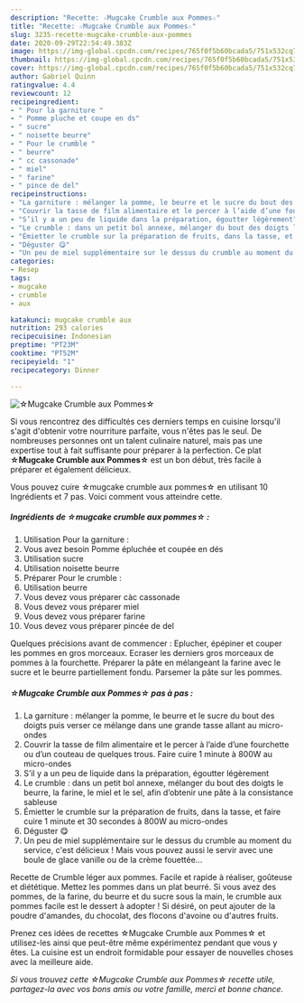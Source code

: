```yaml
---
description: "Recette: ☆Mugcake Crumble aux Pommes☆"
title: "Recette: ☆Mugcake Crumble aux Pommes☆"
slug: 3235-recette-mugcake-crumble-aux-pommes
date: 2020-09-29T22:54:49.383Z
image: https://img-global.cpcdn.com/recipes/765f0f5b60bcada5/751x532cq70/☆mugcake-crumble-aux-pommes☆-photo-principale-de-la-recette.jpg
thumbnail: https://img-global.cpcdn.com/recipes/765f0f5b60bcada5/751x532cq70/☆mugcake-crumble-aux-pommes☆-photo-principale-de-la-recette.jpg
cover: https://img-global.cpcdn.com/recipes/765f0f5b60bcada5/751x532cq70/☆mugcake-crumble-aux-pommes☆-photo-principale-de-la-recette.jpg
author: Gabriel Quinn
ratingvalue: 4.4
reviewcount: 12
recipeingredient:
- " Pour la garniture "
- " Pomme pluche et coupe en ds"
- " sucre"
- " noisette beurre"
- " Pour le crumble "
- " beurre"
- " cc cassonade"
- " miel"
- " farine"
- " pince de del"
recipeinstructions:
- "La garniture : mélanger la pomme, le beurre et le sucre du bout des doigts puis verser ce mélange dans une grande tasse allant au micro-ondes"
- "Couvrir la tasse de film alimentaire et le percer à l’aide d’une fourchette ou d’un couteau de quelques trous. Faire cuire 1 minute à 800W au micro-ondes"
- "S’il y a un peu de liquide dans la préparation, égoutter légèrement"
- "Le crumble : dans un petit bol annexe, mélanger du bout des doigts le beurre, la farine, le miel et le sel, afin d’obtenir une pâte à la consistance sableuse"
- "Émietter le crumble sur la préparation de fruits, dans la tasse, et faire cuire 1 minute et 30 secondes à 800W au micro-ondes"
- "Déguster 😋"
- "Un peu de miel supplémentaire sur le dessus du crumble au moment du service, c&#39;est délicieux ! Mais vous pouvez aussi le servir avec une boule de glace vanille ou de la crème fouettée..."
categories:
- Resep
tags:
- mugcake
- crumble
- aux

katakunci: mugcake crumble aux 
nutrition: 293 calories
recipecuisine: Indonesian
preptime: "PT23M"
cooktime: "PT52M"
recipeyield: "1"
recipecategory: Dinner

---
```



![☆Mugcake Crumble aux Pommes☆](https://img-global.cpcdn.com/recipes/765f0f5b60bcada5/751x532cq70/☆mugcake-crumble-aux-pommes☆-photo-principale-de-la-recette.jpg)

Si vous rencontrez des difficultés ces derniers temps en cuisine lorsqu'il s'agit d'obtenir votre nourriture parfaite, vous n'êtes pas le seul. De nombreuses personnes ont un talent culinaire naturel, mais pas une expertise tout à fait suffisante pour préparer à la perfection. Ce plat <strong> ☆Mugcake Crumble aux Pommes☆ </strong> est un bon début, très facile à préparer et également délicieux.

<!--inarticleads1-->

Vous pouvez cuire ☆mugcake crumble aux pommes☆ en utilisant 10 Ingrédients et 7 pas. Voici comment vous atteindre cette.

##### Ingrédients de ☆mugcake crumble aux pommes☆ :

1. Utilisation  Pour la garniture :
1. Vous avez besoin  Pomme épluchée et coupée en dés
1. Utilisation  sucre
1. Utilisation  noisette beurre
1. Préparer  Pour le crumble :
1. Utilisation  beurre
1. Vous devez vous préparer  càc cassonade
1. Vous devez vous préparer  miel
1. Vous devez vous préparer  farine
1. Vous devez vous préparer  pincée de del


Quelques précisions avant de commencer : Eplucher, épépiner et couper les pommes en gros morceaux. Ecraser les derniers gros morceaux de pommes à la fourchette. Préparer la pâte en mélangeant la farine avec le sucre et le beurre partiellement fondu. Parsemer la pâte sur les pommes. 

<!--inarticleads2-->

##### ☆Mugcake Crumble aux Pommes☆ pas à pas :

1. La garniture : mélanger la pomme, le beurre et le sucre du bout des doigts puis verser ce mélange dans une grande tasse allant au micro-ondes
1. Couvrir la tasse de film alimentaire et le percer à l’aide d’une fourchette ou d’un couteau de quelques trous. Faire cuire 1 minute à 800W au micro-ondes
1. S’il y a un peu de liquide dans la préparation, égoutter légèrement
1. Le crumble : dans un petit bol annexe, mélanger du bout des doigts le beurre, la farine, le miel et le sel, afin d’obtenir une pâte à la consistance sableuse
1. Émietter le crumble sur la préparation de fruits, dans la tasse, et faire cuire 1 minute et 30 secondes à 800W au micro-ondes
1. Déguster 😋
1. Un peu de miel supplémentaire sur le dessus du crumble au moment du service, c&#39;est délicieux ! Mais vous pouvez aussi le servir avec une boule de glace vanille ou de la crème fouettée...


Recette de Crumble léger aux pommes. Facile et rapide à réaliser, goûteuse et diététique. Mettez les pommes dans un plat beurré. Si vous avez des pommes, de la farine, du beurre et du sucre sous la main, le crumble aux pommes facile est le dessert à adopter ! Si désiré, on peut ajouter de la poudre d&#39;amandes, du chocolat, des flocons d&#39;avoine ou d&#39;autres fruits. 

<!--inarticleads1-->

<p>
Prenez ces idées de recettes ☆Mugcake Crumble aux Pommes☆ et utilisez-les ainsi que peut-être même expérimentez pendant que vous y êtes. La cuisine est un endroit formidable pour essayer de nouvelles choses avec la meilleure aide.
</p>

<p>
<i>Si vous trouvez cette ☆Mugcake Crumble aux Pommes☆ recette utile, partagez-la avec vos bons amis ou votre famille, merci et bonne chance.</i>
</p>
